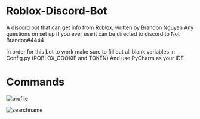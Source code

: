# Roblox-Discord-Bot
A discord bot that can get info from Roblox, written by Brandon Nguyen
Any questions on set up if you ever use it can be directed to discord to Not Brandon#4444

In order for this bot to work make sure to fill out all blank variables in Config.py (ROBLOX_COOKIE and TOKEN)
And use PyCharm as your IDE


# <h1> Commands
![profile](https://media.discordapp.net/attachments/746519006961336370/746596664755880046/a1db7ff003f81df7f97d8b588902f3f3.png)

![searchname](https://media.discordapp.net/attachments/746519006961336370/746596625123901510/16a4b44c7fd70f5366e0d4e8857055e4.png)
